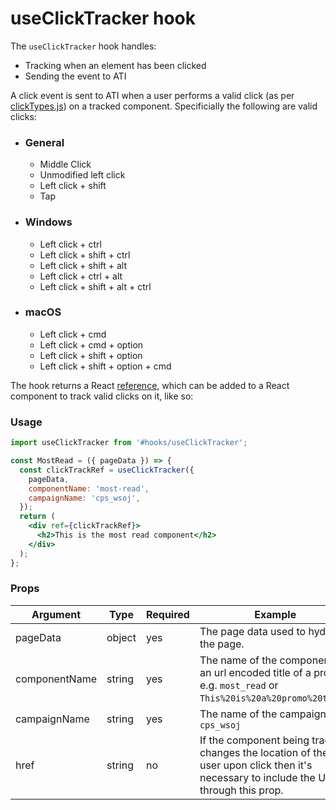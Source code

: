 # useClickTracker hook

The `useClickTracker` hook handles:

- Tracking when an element has been clicked
- Sending the event to ATI

A click event is sent to ATI when a user performs a valid click (as per [clickTypes.js](./clickTypes.js)) on a tracked component. Specificially the following are valid clicks:

- ### General
  - Middle Click
  - Unmodified left click
  - Left click + shift
  - Tap
- ### Windows
  - Left click + ctrl
  - Left click + shift + ctrl
  - Left click + shift + alt
  - Left click + ctrl + alt
  - Left click + shift + alt + ctrl
- ### macOS
  - Left click + cmd
  - Left click + cmd + option
  - Left click + shift + option
  - Left click + shift + option + cmd


The hook returns a React [reference](https://reactjs.org/docs/refs-and-the-dom.html), which can be added to a React component to track valid clicks on it, like so:

### Usage

```jsx
import useClickTracker from '#hooks/useClickTracker';

const MostRead = ({ pageData }) => {
  const clickTrackRef = useClickTracker({
    pageData,
    componentName: 'most-read',
    campaignName: 'cps_wsoj',
  });
  return (
    <div ref={clickTrackRef}>
      <h2>This is the most read component</h2>
    </div>
  );
};
```

### Props

| Argument      | Type   | Required | Example                                                                                                          |
| ------------- | ------ | -------- | ---------------------------------------------------------------------------------------------------------------- |
| pageData      | object | yes      | The page data used to hydrate the page.                                                                           |
| componentName | string | yes      | The name of the component or an url encoded title of a promo e.g. `most_read` or `This%20is%20a%20promo%20title`. |
| campaignName  | string | yes      | The name of the campaign e.g. `cps_wsoj`                                                                         |
| href          | string | no       | If the component being tracked changes the location of the user upon click then it's necessary to include the URL through this prop.